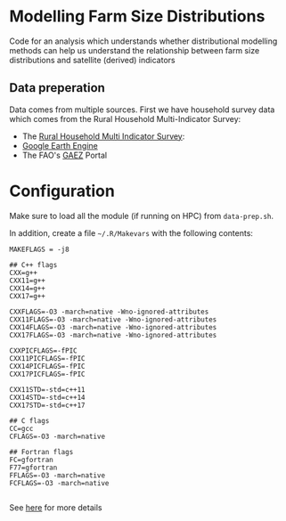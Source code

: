 # Modelling Farm Size Distributions

Code for an analysis which understands whether distributional
modelling methods can help us understand the relationship
between farm size distributions and satellite (derived) 
indicators

## Data preperation

Data comes from multiple sources. First we have
household survey data which comes from the Rural 
Household Multi-Indicator Survey:

* The [Rural Household Multi Indicator Survey](https://dataverse.harvard.edu/dataset.xhtml?persistentId=doi:10.7910/DVN/TFXQJN):
* [Google Earth Engine](https://code.earthengine.google.com/)
* The FAO's [GAEZ](https://gaez.fao.org/pages/data-viewer) Portal

 

# Configuration

Make sure to load all the module (if running on HPC) from `data-prep.sh`.

In addition, create a file `~/.R/Makevars` with the following contents:

```
MAKEFLAGS = -j8

## C++ flags
CXX=g++
CXX11=g++
CXX14=g++
CXX17=g++

CXXFLAGS=-O3 -march=native -Wno-ignored-attributes
CXX11FLAGS=-O3 -march=native -Wno-ignored-attributes
CXX14FLAGS=-O3 -march=native -Wno-ignored-attributes
CXX17FLAGS=-O3 -march=native -Wno-ignored-attributes

CXXPICFLAGS=-fPIC
CXX11PICFLAGS=-fPIC
CXX14PICFLAGS=-fPIC
CXX17PICFLAGS=-fPIC

CXX11STD=-std=c++11
CXX14STD=-std=c++14
CXX17STD=-std=c++17

## C flags
CC=gcc
CFLAGS=-O3 -march=native

## Fortran flags
FC=gfortran
F77=gfortran
FFLAGS=-O3 -march=native
FCFLAGS=-O3 -march=native


```

See [here](https://github.com/stan-dev/rstan/issues/892)
for more details


<!-- For running on BC4, you can run:

Run `sbatch --export=d='testing_14_10_2022' run-model.sh`
sbatch --export=d='simulation_different_samples_14_10_2022' run-model.sh

Check job status with this sacct -j <jobid> -->

